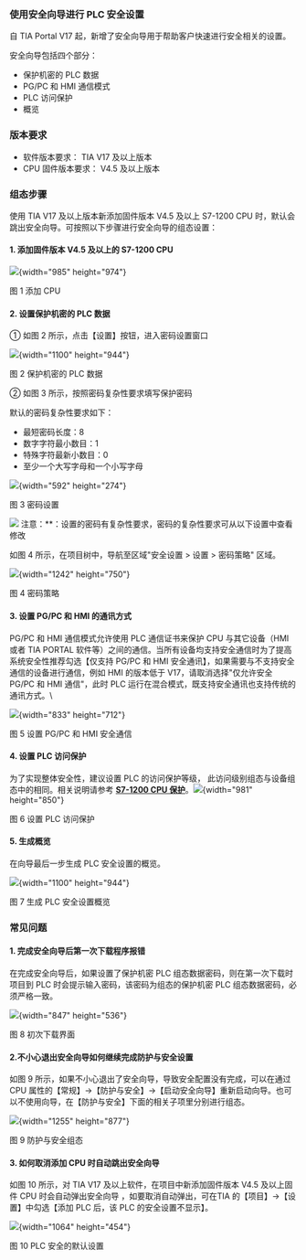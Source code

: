 ### 使用安全向导进行 PLC 安全设置

自 TIA Portal V17 起，新增了安全向导用于帮助客户快速进行安全相关的设置。

安全向导包括四个部分：

-   保护机密的 PLC 数据
-   PG/PC 和 HMI 通信模式
-   PLC 访问保护
-   概览

### 版本要求

-   软件版本要求： TIA V17 及以上版本
-   CPU 固件版本要求： V4.5 及以上版本

### 组态步骤

使用 TIA V17 及以上版本新添加固件版本 V4.5 及以上 S7-1200 CPU
时，默认会跳出安全向导。可按照以下步骤进行安全向导的组态设置：

#### 1. 添加固件版本 V4.5 及以上的 S7-1200 CPU

![](images/22-01.png){width="985" height="974"}

图 1 添加 CPU

#### 2. 设置保护机密的 PLC 数据

① 如图 2 所示，点击【设置】按钮，进入密码设置窗口

![](images/22-02.png){width="1100" height="944"}

图 2 保护机密的 PLC 数据

② 如图 3 所示，按照密码复杂性要求填写保护密码

默认的密码复杂性要求如下：

-   最短密码长度：8
-   数字字符最小数目：1
-   特殊字符最新小数目：0
-   至少一个大写字母和一个小写字母

![](images/22-03.png){width="592" height="274"}

图 3 密码设置

![](images/4.gif) 注意：**：设置的密码有复杂性要求，密码的复杂性要求可从以下设置中查看修改

如图 4 所示，在项目树中，导航至区域"安全设置 \> 设置 \> 密码策略" 区域。

![](images/22-04.png){width="1242" height="750"}

图 4 密码策略

#### 3. 设置 PG/PC 和 HMI 的通讯方式

PG/PC 和 HMI 通信模式允许使用 PLC 通信证书来保护 CPU 与其它设备（HMI
或者 TIA PORTAL
软件等）之间的通信。当所有设备均支持安全通信时为了提高系统安全性推荐勾选【仅支持
PG/PC 和 HMI 安全通讯】，如果需要与不支持安全通信的设备进行通信，例如
HMI 的版本低于 V17，请取消选择\"仅允许安全 PG/PC 和 HMI 通信\"，此时 PLC
运行在混合模式，既支持安全通讯也支持传统的通讯方式。\

![](images/22-05.png){width="833" height="712"}

图 5 设置 PG/PC 和 HMI 安全通信

#### 4. 设置 PLC 访问保护

为了实现整体安全性，建议设置 PLC 的访问保护等级，
此访问级别组态与设备组态中的相同。相关说明请参考 [**S7-1200 CPU
保护**](05-Protect.html)。![](images/22-06.png){width="981"
height="850"}

图 6 设置 PLC 访问保护

#### 5. 生成概览

在向导最后一步生成 PLC 安全设置的概览。

![](images/22-07.png){width="1100" height="944"}

图 7 生成 PLC 安全设置概览

### 常见问题

#### **1. 完成安全向导后第一次下载程序报错**

在完成安全向导后，如果设置了保护机密 PLC
组态数据密码，则在第一次下载时项目到 PLC
时会提示输入密码，该密码为组态的保护机密 PLC
组态数据密码，必须严格一致。

![](images/22-08.png){width="847" height="536"}

图 8 初次下载界面

#### **2.不小心退出安全向导如何继续完成防护与安全设置**

如图 9 所示，如果不小心退出了安全向导，导致安全配置没有完成，可以在通过
CPU
属性的【常规】-\>【防护与安全】-\>【启动安全向导】重新启动向导。也可以不使用向导，在【防护与安全】下面的相关子项里分别进行组态。

![](images/22-09.png){width="1255" height="877"}

图 9 防护与安全组态

#### **3. 如何取消添加 CPU 时自动跳出安全向导**

如图 10 所示，对 TIA V17 及以上软件，在项目中新添加固件版本 V4.5
及以上固件 CPU 时会自动弹出安全向导 ，如要取消自动弹出，可在TIA
的【项目】-\>【设置】中勾选【添加 PLC 后，该 PLC 的安全设置不显示】。

![](images/22-10.png){width="1064" height="454"}

图 10 PLC 安全的默认设置
